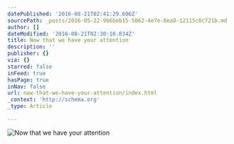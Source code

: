 ```yaml
---
datePublished: '2016-08-21T02:41:29.606Z'
sourcePath: _posts/2016-05-22-9b6beb15-5062-4e7e-8ea0-12115c0c721b.md
author: []
dateModified: '2016-08-21T02:30:10.034Z'
title: Now that we have your attention
description: ''
publisher: {}
via: {}
starred: false
inFeed: true
hasPage: true
inNav: false
url: now-that-we-have-your-attention/index.html
_context: 'http://schema.org'
_type: Article

---
```

![Now that we have your attention](https://s3-us-west-2.amazonaws.com/the-grid-img/p/30386cfbd5fd3a80070e40817ff6ae9dd894153f.jpg)